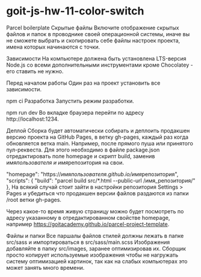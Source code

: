 # goit-js-hw-11-color-switch

Parcel boilerplate Скрытые файлы Включите отображение скрытых файлов и папок в проводнике своей
операционной системы, иначе вы не сможете выбрать и скопировать себе файлы настроек проекта, имена
которых начинаются с точки.

Зависимости На компьютере должена быть установлена LTS-версия Node.js со всеми дополнительными
инструментами кроме Chocolatey - его ставить не нужно.

Перед началом работы Один раз на проект установить все зависимости.

npm ci Разработка Запустить режим разработки.

npm run dev Во вкладке браузера перейти по адресу http://localhost:1234.

Деплой Сборка будет автоматически собирать и деплоить продакшен версию проекта на GitHub Pages, в
ветку gh-pages, каждый раз когда обновляется ветка main. Например, после прямого пуша или принятого
пул-реквеста. Для этого необходимо в файле package.json отредактировать поле homepage и скрипт
build, заменив имя*пользователя и имя*репозитория на свои.

"homepage": "https://имя*пользователя.github.io/имя*репозитория", "scripts": { "build": "parcel
build src/\*.html --public-url /имя_репозитория/" }, На всякий случай стоит зайти в настройки
репозитория Settings > Pages и убедиться что продакшен версии файлов раздаются из папки /root ветки
gh-pages.

Через какое-то время живую страницу можно будет посмотреть по адресу указанному в отредактированном
свойстве homepage, например https://goitacademy.github.io/parcel-project-template.

Файлы и папки Все паршалы файлов стилей должны лежать в папке src/sass и импортироваться в
src/sass/main.scss Изображения добавляйте в папку src/images, заранее оптимизировав их. Сборщик
просто копирует используемые изображения чтобы не нагружать систему оптимизацией картинок, так как
на слабых компьютерах это может занять много времени.
